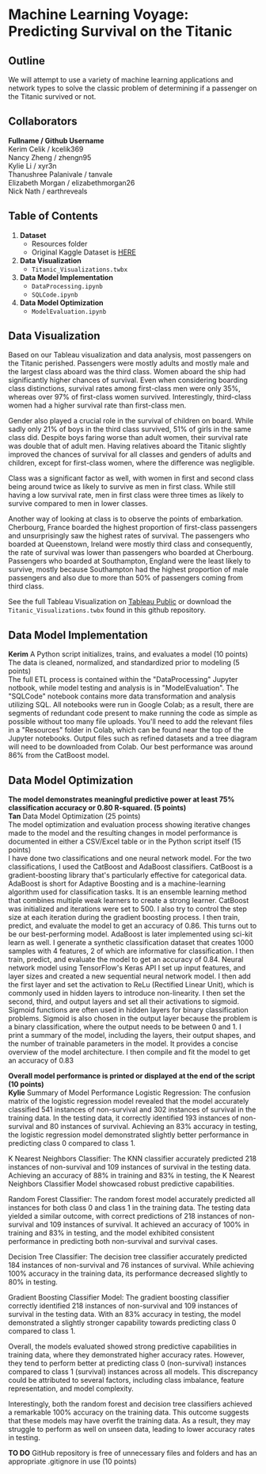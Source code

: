 # Machine Learning Voyage: Predicting Survival on the Titanic  
## Outline 
We will attempt to use a variety of machine learning applications and network types to solve the classic problem of determining if a passenger on the Titanic survived or not.  

## Collaborators  
**Fullname / Github Username**  
Kerim Celik / kcelik369  
Nancy Zheng / zhengn95  
Kylie Li / xyr3n  
Thanushree Palanivale / tanvale  
Elizabeth Morgan / elizabethmorgan26  
Nick Nath / earthreveals  

## Table of Contents 
1. **Dataset**
   - Resources folder
   - Original Kaggle Dataset is [HERE](https://www.kaggle.com/competitions/titanic)  
2. **Data Visualization**
   - `Titanic_Visualizations.twbx`
4. **Data Model Implementation**
   - `DataProcessing.ipynb`
   - `SQLCode.ipynb`
5. **Data Model Optimization**
   - `ModelEvaluation.ipynb`

## Data Visualization
Based on our Tableau visualization and data analysis, most passengers on the Titanic perished. Passengers were mostly adults and mostly male and the largest class aboard 
was the third class. Women aboard the ship had significantly higher chances of survival. Even when considering boarding class distinctions, survival rates among first-class men were only 35%, whereas over 97% of first-class women survived. Interestingly, third-class women had a higher survival rate than first-class men.  

Gender also played a crucial role in the survival of children on board. While sadly only 21% of boys in the third class survived, 51% of girls in the same class did. Despite boys faring worse than adult women, their survival rate was double that of adult men. Having relatives aboard the Titanic slightly improved the chances of survival for all classes and genders of adults and children, except for first-class women, where the difference was negligible.  
  
Class was a significant factor as well, with women in first and second class being around twice as likely to survive as men in first class. While still having a low survival rate, men in first class were three times as likely to survive compared to men in lower classes.  
  
Another way of looking at class is to observe the points of embarkation. Cherbourg, France boarded the highest proportion of first-class passengers and unsurprisingly saw the highest rates of survival. The passengers who boarded at Queenstown, Ireland were mostly third class and consequently, the rate of survival was lower than passengers who boarded at Cherbourg. 
Passengers who boarded at Southampton, England were the least likely to survive, mostly because Southampton had the highest proportion of male passengers and also due to more than 50% of passengers coming from third class.  

See the full Tableau Visualization on [Tableau Public](https://public.tableau.com/app/profile/elizabeth.morgan4663/viz/Project4Team6-TitanicVisualizations/TitanicPassengerDataAnalysis) or download the `Titanic_Visualizations.twbx` found in this github repository.
  
## Data Model Implementation  
**Kerim**
A Python script initializes, trains, and evaluates a model (10 points)  
The data is cleaned, normalized, and standardized prior to modeling (5 points)  
The full ETL process is contained within the "DataProcessing" Jupyter notbook, while model testing and analysis is in "ModelEvaluation". The "SQLCode" notebook contains more data transformation and analysis utilizing SQL.
All notebooks were run in Google Colab; as a result, there are segments of redundant code present to make running the code as simple as possible without too many file uploads. You'll need to add the relevant files in a "Resources" folder in Colab, which can be found near the top of the Jupyter notebooks. Output files such as refined datasets and a tree diagram will need to be downloaded from Colab.
Our best performance was around 86% from the CatBoost model.  

## Data Model Optimization
**The model demonstrates meaningful predictive power at least 75% classification accuracy or 0.80 R-squared. (5 points)**  
**Tan**
Data Model Optimization (25 points)  
The model optimization and evaluation process showing iterative changes made to the model and the resulting changes in model performance is documented in either a CSV/Excel table or in the Python script itself (15 points)  
I have done two classifications and one neural network model.
For the two classifications, I used the CatBoost and AdaBoost classifiers. CatBoost is 
a gradient-boosting library that's particularly effective for categorical data. 
AdaBoost is short for Adaptive Boosting and is a machine-learning algorithm used 
for classification tasks. It is an ensemble learning method that combines multiple 
weak learners to create a strong learner.
CatBoost was initialized and iterations were set to 500. I also try to control the step
size at each iteration during the gradient boosting process. I then train, predict, and 
evaluate the model to get an accuracy of 0.86. This turns out to be our best-performing model.
AdaBoost is later implemented using sci-kit learn as well.    I generate a synthetic 
classification dataset that creates 1000 samples with 4 features, 2 of which are 
informative for classification. I then train, predict, and evaluate the model to get an 
accuracy of 0.84.
Neural network model using TensorFlow's Keras API
I set up input features, and layer sizes and created a new sequential neural network 
model.
I then add the first layer and set the activation to ReLu (Rectified Linear Unit), which
is commonly used in hidden layers to introduce non-linearity. I then set the second, 
third, and output layers and set all their activations to sigmoid. Sigmoid functions are 
often used in hidden layers for binary classification problems. Sigmoid is also 
chosen in the output layer because the problem is a binary classification, where the 
output needs to be between 0 and 1.
I print a summary of the model, including the layers, their output shapes, and the 
number of trainable parameters in the model. It provides a concise overview of the 
model architecture.
I then compile and fit the model to get an accuracy of 0.83

**Overall model performance is printed or displayed at the end of the script (10 points)**  
**Kylie**
Summary of Model Performance
Logistic Regression:
The confusion matrix of the logistic regression model revealed that the model accurately classified 541 instances of non-survival and 302 instances of survival in the training data.
In the testing data, it correctly identified 193 instances of non-survival and 80 instances of survival.
Achieving an 83% accuracy in testing, the logistic regression model demonstrated slightly better performance in predicting class 0 compared to class 1.

K Nearest Neighbors Classifier:
The KNN classifier accurately predicted 218 instances of non-survival and 109 instances of survival in the testing data.
Achieving an accuracy of 88% in training and 83% in testing, the K Nearest Neighbors Classifier Model showcased robust predictive capabilities.

Random Forest Classifier:
The random forest model accurately predicted all instances for both class 0 and class 1 in the training data. The testing data yielded a similar outcome, with correct predictions of 218 instances of non-survival and 109 instances of survival.
It achieved an accuracy of 100% in training and 83% in testing, and the model exhibited consistent performance in predicting both non-survival and survival cases.

Decision Tree Classifier:
The decision tree classifier accurately predicted 184 instances of non-survival and 76 instances of survival. 
While achieving 100% accuracy in the training data, its performance decreased slightly to 80% in testing.

Gradient Boosting Classifier Model:
The gradient boosting classifier correctly identified 218 instances of non-survival and 109 instances of survival in the testing data.
With an 83% accuracy in testing, the model demonstrated a slightly stronger capability towards predicting class 0 compared to class 1.

Overall, the models evaluated showed strong predictive capabilities in training data, where they demonstrated higher accuracy rates. However, they tend to perform better at predicting class 0 (non-survival) instances compared to class 1 (survival) instances across all models. This discrepancy could be attributed to several factors, including class imbalance, feature representation, and model complexity.

Interestingly, both the random forest and decision tree classifiers achieved a remarkable 100% accuracy on the training data. This outcome suggests that these models may have overfit the training data. As a result, they may struggle to perform as well on unseen data, leading to lower accuracy rates in testing.


**TO DO**
GitHub repository is free of unnecessary files and folders and has an appropriate .gitignore in use (10 points)  

